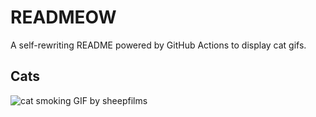 # READMEOW

A self-rewriting README powered by GitHub Actions to display cat gifs.

## Cats

![cat smoking GIF by sheepfilms](https://media1.giphy.com/media/l0ExdMHUDKteztyfe/200.gif?cid=9acd02danvhwy95sjg235csi8ymoxy0a0b9lormbyenmw4fj&ep=v1_gifs_search&rid=200.gif&ct=g)
